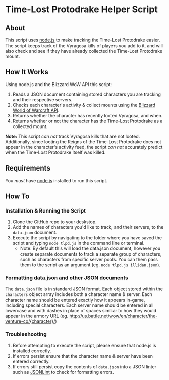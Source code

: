 # Time-Lost Protodrake Helper Script #

## About ##
This script uses [node.js](http://nodejs.org) to make tracking the Time-Lost Protodrake easier. The script keeps track of the Vyragosa kills of players you add to it, and will also check and see if they have already collected the Time-Lost Protodrake mount.

## How It Works ##
Using node.js and the Blizzard WoW API this script:

1. Reads a JSON document containing stored characters you are tracking and their respective servers.
2. Checks each character's activity & collect mounts using the [Blizzard World of Warcraft API](https://github.com/Blizzard/api-wow-docs).
3. Returns whether the character has recently looted Vyragosa, and when.
4. Returns whether or not the character has the Time-Lost Protodrake as a collected mount.

**Note:** This script *can not* track Vyragosa kills that are not looted. Additionally, since looting the Reigns of the Time-Lost Protodrake does not appear in the character's activity feed, the script *can not* accurately predict when the Time-Lost Protodrake itself was killed.

## Requirements ##
You *must* have [node.js](http://nodejs.org) installed to run this script.

## How To ##
### Installation & Running the Script ###
1. Clone the GitHub repo to your deskstop.
2. Add the names of characters you'd like to track, and their servers, to the `data.json` document.
3. Execute the script by navigating to the folder where you have saved the script and typing `node tlpd.js` in the command line or terminal.
	* Note: By default this will load the data.json document, however you create separate documents to track a separate group of characters, such as characters from specific server pools. You can them pass them to the script as an argument (eg. `node tlpd.js illidan.json`).

### Formatting data.json and other JSON documents ###
The `data.json` file is in standard JSON format. Each object stored within the `characters` object array includes both a character name & server. Each character name should be entered exactly how it appears in-game, including special characters. Each server name should be entered in all lowercase and with dashes in place of spaces similiar to how they would appear in the armory URL (eg. http://us.battle.net/wow/en/character/the-venture-co/{character}/)

### Troubleshooting ###
1. Before attempting to execute the script, please ensure that node.js is installed correctly.
2. If errors persist ensure that the character name & server have been entered correctly.
3. If errors still persist copy the contents of `data.json` into a JSON linter such as [JSONLint](http://jsonlint.com/) to check for formatting errors.